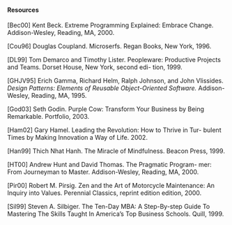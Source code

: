 
#### Resources

[Bec00] Kent Beck.
       Extreme Programming Explained: Embrace
      Change. Addison-Wesley, Reading, MA, 2000.

[Cou96] Douglas Coupland. Microserfs. Regan Books, New York,
       1996.

[DL99] Tom Demarco and Timothy Lister. Peopleware: Productive
      Projects and Teams. Dorset House, New York, second edi-
     tion, 1999.

[GHJV95] Erich Gamma, Richard Helm, Ralph Johnson, and John Vlissides.
    _Design Patterns: Elements of Reusable Object-Oriented Software._
    Addison-Wesley, Reading, MA, 1995.


[God03] Seth Godin. Purple Cow: Transform Your Business by Being
       Remarkable. Portfolio, 2003.

[Ham02] Gary Hamel. Leading the Revolution: How to Thrive in Tur-
       bulent Times by Making Innovation a Way of Life. 2002.

[Han99] Thich Nhat Hanh. The Miracle of Mindfulness. Beacon
       Press, 1999.

[HT00] Andrew Hunt and David Thomas. The Pragmatic Program-
      mer: From Journeyman to Master. Addison-Wesley, Reading,
     MA, 2000.

[Pir00] Robert M. Pirsig. Zen and the Art of Motorcycle Maintenance:
       An Inquiry into Values. Perennial Classics, reprint edition
      edition, 2000.

[Sil99] Steven A. Silbiger. The Ten-Day MBA: A Step-By-step Guide
       To Mastering The Skills Taught In America’s Top Business
        Schools. Quill, 1999.


[^Bec00]: Kent Beck.
       Extreme Programming Explained: Embrace
      Change. Addison-Wesley, Reading, MA, 2000.

[^Cou96]: Douglas Coupland. Microserfs. Regan Books, New York,
       1996.

<!--
[^DL99]: Tom Demarco and Timothy Lister. Peopleware: Productive
      Projects and Teams. Dorset House, New York, second edi-
     tion, 1999.
-->

<!--
[^GHJV95]: Erich Gamma, Richard Helm, Ralph Johnson, and John Vlissides.
    _Design Patterns: Elements of Reusable Object-Oriented Software._
    Addison-Wesley, Reading, MA, 1995.
-->

[^God03]: Seth Godin. Purple Cow: Transform Your Business by Being
       Remarkable. Portfolio, 2003.

[^Ham02]: Gary Hamel. Leading the Revolution: How to Thrive in Tur-
       bulent Times by Making Innovation a Way of Life. 2002.

[^Han99]: Thich Nhat Hanh. The Miracle of Mindfulness. Beacon
       Press, 1999.

<!--
[^HT00]: Andrew Hunt and David Thomas. The Pragmatic Program-
      mer: From Journeyman to Master. Addison-Wesley, Reading,
     MA, 2000.
-->

[^Pir00]: Robert M. Pirsig. Zen and the Art of Motorcycle Maintenance:
       An Inquiry into Values. Perennial Classics, reprint edition
      edition, 2000.

[^Sil99]: Steven A. Silbiger. The Ten-Day MBA: A Step-By-step Guide
       To Mastering The Skills Taught In America’s Top Business
        Schools. Quill, 1999.
